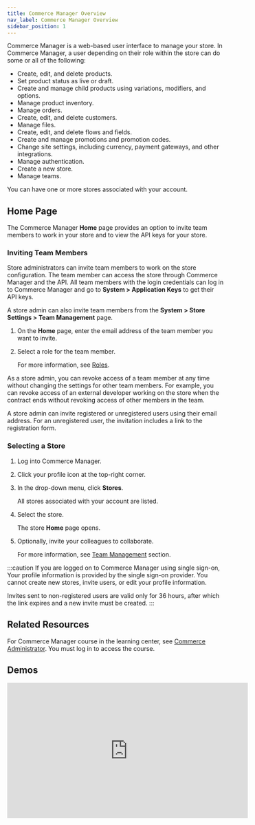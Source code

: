 ```yaml
---
title: Commerce Manager Overview
nav_label: Commerce Manager Overview
sidebar_position: 1
---
```


Commerce Manager is a web-based user interface to manage your store. In Commerce Manager, a user depending on their role within the store can do some or all of the following:

- Create, edit, and delete products.
- Set product status as live or draft.
- Create and manage child products using variations, modifiers, and options.
- Manage product inventory.
- Manage orders.
- Create, edit, and delete customers.
- Manage files.
- Create, edit, and delete flows and fields.
- Create and manage promotions and promotion codes.
- Change site settings, including currency, payment gateways, and other integrations.
- Manage authentication.
- Create a new store.
- Manage teams.

You can have one or more stores associated with your account.

## Home Page

The Commerce Manager **Home** page provides an option to invite team members to work in your store and to view the API keys for your store.

### Inviting Team Members

Store administrators can invite team members to work on the store configuration. The team member can access the store through Commerce Manager and the API. All team members with the login credentials can log in to Commerce Manager and go to **System > Application Keys** to get their API keys.

A store admin can also invite team members from the **System > Store Settings > Team Management** page.

1. On the **Home** page, enter the email address of the team member you want to invite.
1. Select a role for the team member.

    For more information, see [Roles](/docs/commerce-cloud/team-management/roles).

As a store admin, you can revoke access of a team member at any time without changing the settings for other team members. For example, you can revoke access of an external developer working on the store when the contract ends without revoking access of other members in the team.

A store admin can invite registered or unregistered users using their email address. For an unregistered user, the invitation includes a link to the registration form.

### Selecting a Store

1. Log into Commerce Manager.
1. Click your profile icon at the top-right corner.
1. In the drop-down menu, click **Stores**.

    All stores associated with your account are listed.
1. Select the store.

    The store **Home** page opens.
1. Optionally, invite your colleagues to collaborate.

    For more information, see [Team Management](/docs/commerce-cloud/team-management) section.

:::caution
If you are logged on to Commerce Manager using single sign-on, Your profile information is provided by the single sign-on provider. You cannot create new stores, invite users, or edit your profile information.

Invites sent to non-registered users are valid only for 36 hours, after which the link expires and a new invite must be created.
:::

## Related Resources

For Commerce Manager course in the learning center, see [Commerce Administrator](https://learn.elasticpath.com/learn/learning_plan/view/1/elastic-path-commerce-cloud-functional-administrator). You must log in to access the course.

## Demos

<iframe width="560" height="315" src="https://www.youtube.com/embed/yz7uZ3GKjLc" title="Getting Started with the Commerce Manager" frameborder="0" allow="accelerometer; autoplay; clipboard-write; encrypted-media; gyroscope; picture-in-picture; web-share" referrerpolicy="strict-origin-when-cross-origin" allowfullscreen></iframe>
